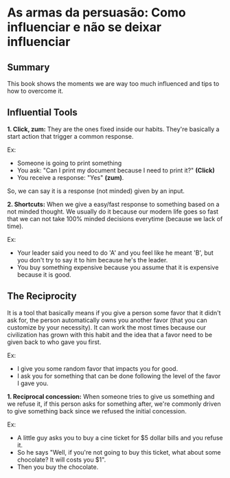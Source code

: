 # As armas da persuasão: Como influenciar e não se deixar influenciar

## Summary
This book shows the moments we are way too much influenced and tips to how to overcome it.

## Influential Tools
**1. Click, zum:** They are the ones fixed inside our habits. They're basically a start action that trigger a common response.

Ex:
- Someone is going to print something
- You ask: "Can I print my document because I need to print it?" **(Click)**
- You receive a response: "Yes" **(zum)**.

So, we can say it is a response (not minded) given by an input.

**2. Shortcuts:** When we give a easy/fast response to something based on a not minded thought. We usually do it because our modern life goes so fast that we can not take 100% minded decisions everytime (because we lack of time).

Ex:
- Your leader said you need to do 'A' and you feel like he meant 'B', but you don't try to say it to him because he's the leader.
- You buy something expensive because you assume that it is expensive because it is good.

## The Reciprocity

It is a tool that basically means if you give a person some favor that it didn't ask for, the person automatically owns you another favor (that you can customize by your necessity). It can work the most times because our civilization has grown with this habit and the idea that a favor need to be given back to who gave you first.

Ex:
- I give you some random favor that impacts you for good.
- I ask you for something that can be done following the level of the favor I gave you.

**1. Reciprocal concession:** When someone tries to give us something and we refuse it, if this person asks for something after, we're commonly driven to give something back since we refused the initial concession.

Ex:
- A little guy asks you to buy a cine ticket for $5 dollar bills and you refuse it.
- So he says "Well, if you're not going to buy this ticket, what about some chocolate? It will costs you $1".
- Then you buy the chocolate.
